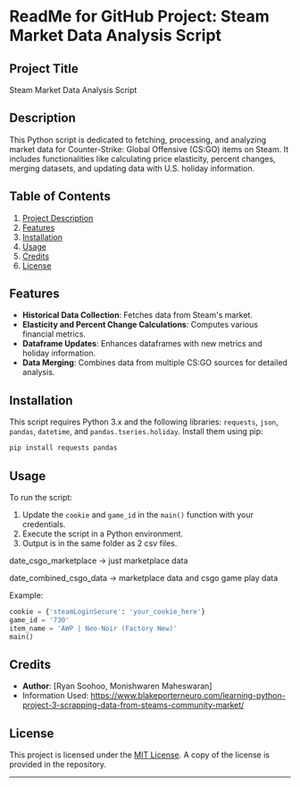 
# ReadMe for GitHub Project: Steam Market Data Analysis Script

## Project Title
Steam Market Data Analysis Script

## Description
This Python script is dedicated to fetching, processing, and analyzing market data for Counter-Strike: Global Offensive (CS:GO) items on Steam. It includes functionalities like calculating price elasticity, percent changes, merging datasets, and updating data with U.S. holiday information.

## Table of Contents
1. [Project Description](#project-description)
2. [Features](#features)
3. [Installation](#installation)
4. [Usage](#usage)
5. [Credits](#credits)
6. [License](#license)

## Features
- **Historical Data Collection**: Fetches data from Steam's market.
- **Elasticity and Percent Change Calculations**: Computes various financial metrics.
- **Dataframe Updates**: Enhances dataframes with new metrics and holiday information.
- **Data Merging**: Combines data from multiple CS:GO sources for detailed analysis.

## Installation
This script requires Python 3.x and the following libraries: `requests`, `json`, `pandas`, `datetime`, and `pandas.tseries.holiday`. Install them using pip:
```bash
pip install requests pandas
```

## Usage
To run the script:
1. Update the `cookie` and `game_id` in the `main()` function with your credentials.
2. Execute the script in a Python environment.
3. Output is in the same folder as 2 csv files.
   
date_csgo_marketplace -> just marketplace data

date_combined_csgo_data -> marketplace data and csgo game play data

Example:
```python
cookie = {'steamLoginSecure': 'your_cookie_here'}
game_id = '730'
item_name = 'AWP | Neo-Noir (Factory New)'
main()
```

## Credits
- **Author**: [Ryan Soohoo, Monishwaren Maheswaran]
- Information Used: https://www.blakeporterneuro.com/learning-python-project-3-scrapping-data-from-steams-community-market/

## License
This project is licensed under the [MIT License](LICENSE.md). A copy of the license is provided in the repository.

---
